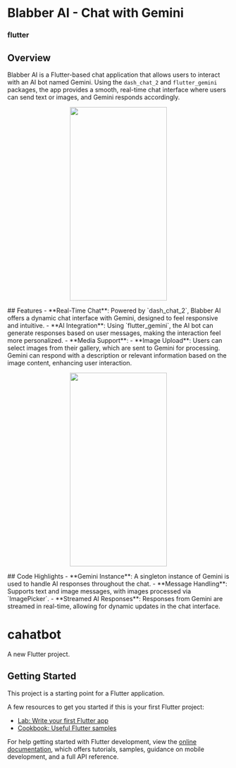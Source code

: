 

# Blabber AI - Chat with Gemini
### flutter

## Overview
Blabber AI is a Flutter-based chat application that allows users to interact with an AI bot named Gemini. Using the `dash_chat_2` and `flutter_gemini` packages, the app provides a smooth, real-time chat interface where users can send text or images, and Gemini responds accordingly.
<p align="center">
<img src="https://github.com/user-attachments/assets/ce9c489c-dfd6-4cf9-afd7-730eeb7294cb" width="220" height="440"/>
</p>
## Features
- **Real-Time Chat**: Powered by `dash_chat_2`, Blabber AI offers a dynamic chat interface with Gemini, designed to feel responsive and intuitive.
- **AI Integration**: Using `flutter_gemini`, the AI bot can generate responses based on user messages, making the interaction feel more personalized.
- **Media Support**:
  - **Image Upload**: Users can select images from their gallery, which are sent to Gemini for processing. Gemini can respond with a description or relevant information based on the image content, enhancing user interaction.

  
<p align="center">
<img src="https://github.com/user-attachments/assets/f8fd0c88-9033-453b-923b-7d3fa205c98b" width="220" height="440"/>
</p>
## Code Highlights
- **Gemini Instance**: A singleton instance of Gemini is used to handle AI responses throughout the chat.
- **Message Handling**: Supports text and image messages, with images processed via `ImagePicker`.
- **Streamed AI Responses**: Responses from Gemini are streamed in real-time, allowing for dynamic updates in the chat interface.



# cahatbot

A new Flutter project.

## Getting Started

This project is a starting point for a Flutter application.

A few resources to get you started if this is your first Flutter project:

- [Lab: Write your first Flutter app](https://docs.flutter.dev/get-started/codelab)
- [Cookbook: Useful Flutter samples](https://docs.flutter.dev/cookbook)

For help getting started with Flutter development, view the
[online documentation](https://docs.flutter.dev/), which offers tutorials,
samples, guidance on mobile development, and a full API reference.
